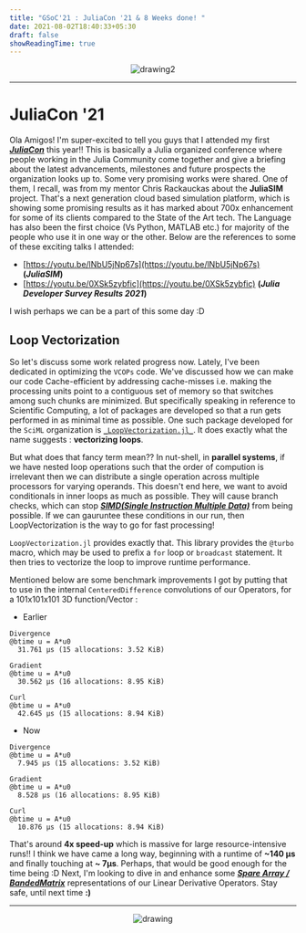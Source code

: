 ```yaml
---
title: "GSoC'21 : JuliaCon '21 & 8 Weeks done! "
date: 2021-08-02T18:40:33+05:30
draft: false
showReadingTime: true
---
```


<p align="center">
    <img src="https://user-images.githubusercontent.com/39168576/128030519-fba49477-596e-4755-ac32-48900d427c50.png" alt="drawing2" />
</p> 
<hr>

# **JuliaCon '21**
Ola Amigos! I'm super-excited to tell you guys that I attended my first [***JuliaCon***](https://juliacon.org/2021/) this year!! This is basically a Julia organized conference where people working in the Julia Community come together and give a briefing about the latest advancements, milestones and future prospects the organization looks up to. Some very promising works were shared. One of them, I recall, was from my mentor Chris Rackauckas about the **JuliaSIM** project. That's a next generation cloud based simulation platform, which is showing some promising results as it has marked about 700x enhancement for some of its clients compared to the State of the Art tech. The Language has also been the first choice (Vs Python, MATLAB etc.) for majority of the people who use it in one way or the other. Below are the references to some of these exciting talks I attended:
- [https://youtu.be/lNbU5jNp67s](https://youtu.be/lNbU5jNp67s) **(_JuliaSIM_)**
- [https://youtu.be/0XSk5zybfic](https://youtu.be/0XSk5zybfic) **(_Julia Developer Survey Results 2021_)**

I wish perhaps we can be a part of this some day :D 

## **Loop Vectorization**

So let's discuss some work related progress now.
Lately, I've been dedicated in optimizing the `VCOPs` code. We've discussed how we can make our code Cache-efficient by addressing cache-misses i.e. making the processing units point to a contiguous set of memory so that switches among such chunks are minimized. But specifically speaking in reference to Scientific Computing, a lot of packages are developed so that a run gets performed in as minimal time as possible. One such package developed for the `SciML` organization is [`_LoopVectorization.jl_`](https://github.com/JuliaSIMD/LoopVectorization.jl). It does exactly what the name suggests : **vectorizing loops**.

But what does that fancy term mean?? In nut-shell, in **parallel systems**, if we have nested loop operations such that the order of compution is irrelevant then we can distribute a single operation across multiple processors for varying operands. This doesn't end here, we want to avoid conditionals in inner loops as much as possible. They will cause branch checks, which can stop [***SIMD(Single Instruction Multiple Data)***](http://kristofferc.github.io/post/intrinsics/) from being possible. If we can gauruntee these conditions in our run, then LoopVectorization is the way to go for fast processing!

`LoopVectorization.jl` provides exactly that. This library provides the `@turbo` macro, which may be used to prefix a `for` loop or `broadcast` statement. It then tries to vectorize the loop to improve runtime performance.

Mentioned below are some benchmark improvements I got by putting that to use in the internal `CenteredDifference` convolutions of our Operators, for a 101x101x101 3D function/Vector :

- Earlier
```
Divergence
@btime u = A*u0
  31.761 μs (15 allocations: 3.52 KiB)

Gradient
@btime u = A*u0
  30.562 μs (16 allocations: 8.95 KiB)

Curl
@btime u = A*u0
  42.645 μs (15 allocations: 8.94 KiB)
```

- Now
```
Divergence
@btime u = A*u0
  7.945 μs (15 allocations: 3.52 KiB)

Gradient
@btime u = A*u0
  8.528 μs (16 allocations: 8.95 KiB)

Curl
@btime u = A*u0
  10.876 μs (15 allocations: 8.94 KiB)
```
That's around **4x speed-up** which is massive for large resource-intensive runs!!
I think we have came a long way, beginning with a runtime of **~140 μs** and finally touching at **~ 7μs**. Perhaps, that would be good enough for the time being :D
Next, I'm looking to dive in and enhance some [***Spare Array / BandedMatrix***](https://juliamatrices.github.io/BandedMatrices.jl/latest/) representations of our Linear Derivative Operators.
Stay safe, until next time **:)**  

<hr>
<p align="center">
    <img src="https://user-images.githubusercontent.com/39168576/119239386-4e523200-bb66-11eb-8a36-46fcf42c92a8.png" alt="drawing" />
</p> 
